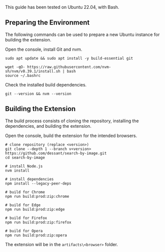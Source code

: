 This guide has been tested on Ubuntu 22.04, with Bash.

## Preparing the Environment

The following commands can be used to prepare a new Ubuntu instance
for building the extension.

Open the console, install Git and nvm.

```shell
sudo apt update && sudo apt install -y build-essential git

wget -qO- https://raw.githubusercontent.com/nvm-sh/nvm/v0.39.1/install.sh | bash
source ~/.bashrc
```

Check the installed build dependencies.

```shell
git --version && nvm --version
```

## Building the Extension

The build process consists of cloning the repository,
installing the dependencies, and building the extension.

Open the console, build the extension for the intended browsers.

```shell
# clone repository (replace <version>)
git clone --depth 1 --branch v<version> https://github.com/dessant/search-by-image.git
cd search-by-image

# install Node.js
nvm install

# install dependencies
npm install --legacy-peer-deps

# build for Chrome
npm run build:prod:zip:chrome

# build for Edge
npm run build:prod:zip:edge

# build for Firefox
npm run build:prod:zip:firefox

# build for Opera
npm run build:prod:zip:opera
```

The extension will be in the `artifacts\<browser>` folder.
